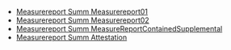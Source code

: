 - [Measurereport Summ Measurereport01](MeasureReport-summ-measurereport01.html)
- [Measurereport Summ Measurereport02](MeasureReport-summ-measurereport02.html)
- [Measurereport Summ MeasureReportContainedSupplemental](MeasureReport-summ-contained-supplemental.html)
- [Measurereport Summ Attestation](MeasureReport-summ-attestation.html)
